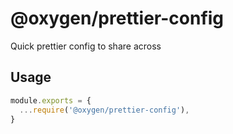 # @oxygen/prettier-config

Quick prettier config to share across

## Usage

```js
module.exports = {
  ...require('@oxygen/prettier-config'),
}
```
